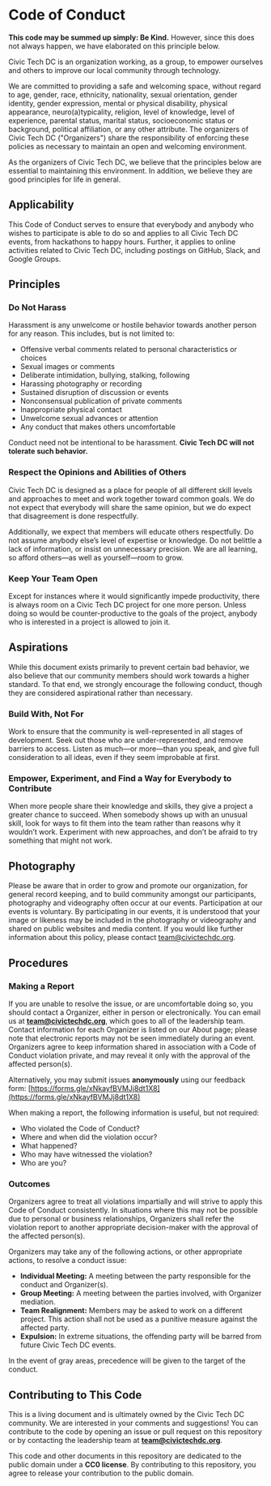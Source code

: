 # Code of Conduct

**This code may be summed up simply: Be Kind.** However, since this does not always happen, we have elaborated on this principle below.

Civic Tech DC is an organization working, as a group, to empower ourselves and others to improve our local community through technology.

We are committed to providing a safe and welcoming space, without regard to age, gender, race, ethnicity, nationality, sexual orientation, gender identity, gender expression, mental or physical disability, physical appearance, neuro(a)typicality, religion, level of knowledge, level of experience, parental status, marital status, socioeconomic status or background, political affiliation, or any other attribute. The organizers of Civic Tech DC ("Organizers") share the responsibility of enforcing these policies as necessary to maintain an open and welcoming environment.

As the organizers of Civic Tech DC, we believe that the principles below are essential to maintaining this environment. In addition, we believe they are good principles for life in general.

## Applicability

This Code of Conduct serves to ensure that everybody and anybody who wishes to participate is able to do so and applies to all Civic Tech DC events, from hackathons to happy hours. Further, it applies to online activities related to Civic Tech DC, including postings on GitHub, Slack, and Google Groups.

## Principles

### Do Not Harass

Harassment is any unwelcome or hostile behavior towards another person for any reason. This includes, but is not limited to:

* Offensive verbal comments related to personal characteristics or choices
* Sexual images or comments
* Deliberate intimidation, bullying, stalking, following
* Harassing photography or recording
* Sustained disruption of discussion or events
* Nonconsensual publication of private comments
* Inappropriate physical contact
* Unwelcome sexual advances or attention
* Any conduct that makes others uncomfortable

Conduct need not be intentional to be harassment. **Civic Tech DC will not tolerate such behavior.**

### Respect the Opinions and Abilities of Others

Civic Tech DC is designed as a place for people of all different skill levels and approaches to meet and work together toward common goals. We do not expect that everybody will share the same opinion, but we do expect that disagreement is done respectfully.

Additionally, we expect that members will educate others respectfully. Do not assume anybody else’s level of expertise or knowledge. Do not belittle a lack of information, or insist on unnecessary precision. We are all learning, so afford others—as well as yourself—room to grow.

### Keep Your Team Open

Except for instances where it would significantly impede productivity, there is always room on a Civic Tech DC project for one more person. Unless doing so would be counter-productive to the goals of the project, anybody who is interested in a project is allowed to join it.

## Aspirations

While this document exists primarily to prevent certain bad behavior, we also believe that our community members should work towards a higher standard. To that end, we strongly encourage the following conduct, though they are considered aspirational rather than necessary.

### Build With, Not For

Work to ensure that the community is well-represented in all stages of development. Seek out those who are under-represented, and remove barriers to access. Listen as much—or more—than you speak, and give full consideration to all ideas, even if they seem improbable at first.

### Empower, Experiment, and Find a Way for Everybody to Contribute

When more people share their knowledge and skills, they give a project a greater chance to succeed. When somebody shows up with an unusual skill, look for ways to fit them into the team rather than reasons why it wouldn’t work. Experiment with new approaches, and don’t be afraid to try something that might not work.

## Photography

Please be aware that in order to grow and promote our organization, for general record keeping, and to build community amongst our participants, photography and videography often occur at our events. Participation at our events is voluntary. By participating in our events, it is understood that your image or likeness may be included in the photography or videography and shared on public websites and media content. If you would like further information about this policy, please contact [team@civictechdc.org](mailto:team@civictechdc.org).

## Procedures

### Making a Report

If you are unable to resolve the issue, or are uncomfortable doing so, you should contact a Organizer, either in person or electronically. You can email us at **[team@civictechdc.org](mailto:team@civictechdc.org)**, which goes to all of the leadership team. Contact information for each Organizer is listed on our About page; please note that electronic reports may not be seen immediately during an event. Organizers agree to keep information shared in association with a Code of Conduct violation private, and may reveal it only with the approval of the affected person(s).

Alternatively, you may submit issues **anonymously** using our feedback form: [https://forms.gle/xNkayfBVMJj8dt1X8](https://forms.gle/xNkayfBVMJj8dt1X8)

When making a report, the following information is useful, but not required:

* Who violated the Code of Conduct?
* Where and when did the violation occur?
* What happened?
* Who may have witnessed the violation?
* Who are you?

### Outcomes

Organizers agree to treat all violations impartially and will strive to apply this Code of Conduct consistently. In situations where this may not be possible due to personal or business relationships, Organizers shall refer the violation report to another appropriate decision-maker with the approval of the affected person(s).

Organizers may take any of the following actions, or other appropriate actions, to resolve a conduct issue:

* **Individual Meeting:** A meeting between the party responsible for the conduct and Organizer(s).
* **Group Meeting:** A meeting between the parties involved, with Organizer mediation.
* **Team Realignment:** Members may be asked to work on a different project. This action shall not be used as a punitive measure against the affected party.
* **Expulsion:** In extreme situations, the offending party will be barred from future Civic Tech DC events.

In the event of gray areas, precedence will be given to the target of the conduct.

## Contributing to This Code

This is a living document and is ultimately owned by the Civic Tech DC community. We are interested in your comments and suggestions! You can contribute to the code by opening an issue or pull request on this repository or by contacting the leadership team at **[team@civictechdc.org](mailto:team@civictechdc.org)**.

This code and other documents in this repository are dedicated to the public domain under a **CC0 license**. By contributing to this repository, you agree to release your contribution to the public domain.
